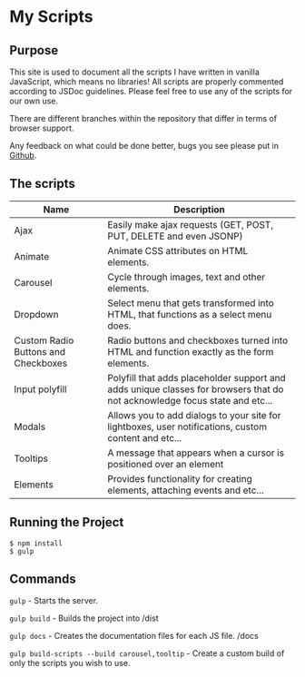 # My Scripts

## Purpose
This site is used to document all the scripts I have written in vanilla JavaScript,
which means no libraries! All scripts are properly commented according to JSDoc guidelines.
Please feel free to use any of the scripts for our own use.

There are different branches within the repository that differ in terms of browser support.

Any feedback on what could be done better, bugs you see please put in [Github](https://github.com/mikewgd/my-js/issues).

## The scripts
| Name                                | Description                                                                                                                |
|-------------------------------------|----------------------------------------------------------------------------------------------------------------------------|
| Ajax                                | Easily make ajax requests (GET, POST, PUT, DELETE and even JSONP)                                                          |
| Animate                             | Animate CSS attributes on HTML elements.                                                                                   |
| Carousel                            | Cycle through images, text and other elements.                                                                             |
| Dropdown                            | Select menu that gets transformed into HTML, that functions as a select menu does.                                         |
| Custom Radio Buttons and Checkboxes | Radio buttons and checkboxes turned into HTML and function exactly as the form elements.                                   |
| Input polyfill                      | Polyfill that adds placeholder support and adds unique classes for browsers that do not acknowledge focus state and etc... |
| Modals                              | Allows you to add dialogs to your site for lightboxes, user notifications, custom content and etc...                       |
| Tooltips                            | A message that appears when a cursor is positioned over an element                                                         |
| Elements                            | Provides functionality for creating elements, attaching events and etc...                                                  |

## Running the Project
```
$ npm install
$ gulp
```

## Commands
`gulp` - Starts the server.

`gulp build` - Builds the project into /dist

`gulp docs` - Creates the documentation files for each JS file. /docs

`gulp build-scripts --build carousel,tooltip` - Create a custom build of only the scripts you wish to use.
